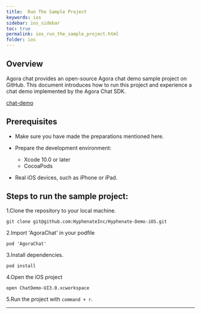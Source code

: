 ```yaml
---
title:  Run The Sample Project
keywords: ios
sidebar: ios_sidebar
toc: true
permalink: ios_run_the_sample_project.html
folder: ios
---
```


## Overview
Agora chat provides an open-source Agora chat demo sample project on GitHub. This document introduces how to run this project and experience a chat demo implemented by the Agora Chat SDK.

[chat-demo](https://github.com/HyphenateInc/Hyphenate-Demo-iOS)

## Prerequisites

- Make sure you have made the preparations mentioned here.
- Prepare the development environment:
  - Xcode 10.0 or later
  - CocoaPods

- Real iOS devices, such as iPhone or iPad.


## Steps to run the sample project:

1.Clone the repository to your local machine.

```
git clone git@github.com:HyphenateInc/Hyphenate-Demo-iOS.git
```
2.Import  'AgoraChat' in your podfile 
```
pod 'AgoraChat' 

```

3.Install dependencies.

```
pod install
```

4.Open the iOS project 

```
open ChatDemo-UI3.0.xcworkspace
```

5.Run the project with `command + r`.

------------------------------------------------------------------------


